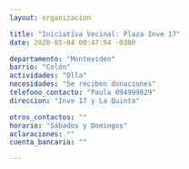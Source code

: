 ```yaml
---
layout: organizacion

title: "Iniciativa Vecinal: Plaza Inve 17"
date: 2020-05-04 00:47:54 -0300

departamento: "Montevideo"
barrio: "Colón"
actividades: "Olla"
necesidades: "Se reciben donaciones"
telefono_contacto: "Paula 094999829"
direccion: "Inve 17 y La Quinta"

otros_contactos: ""
horario: "Sábados y Domingos"
aclaraciones: ""
cuenta_bancaria: ""

---
```

